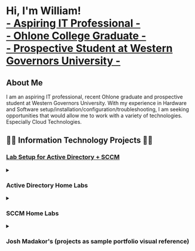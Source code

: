 <h1>Hi, I'm William! <br/> 
<a href="https://www.linkedin.com/in/william-huynh-78459a264/"> - Aspiring IT Professional - </a> <br/> 
<a href="https://github.com/whuynhit"> - Ohlone College Graduate - <br/> - Prospective Student at Western Governors University - </a> </h1> 

<h2>About Me</h2>
I am an aspiring IT professional, recent Ohlone graduate and prospective student at Western Governors University. 
With my experience in Hardware and Software setup/installation/configuration/troubleshooting, I am seeking opportunities that would allow me to work with a variety of technologies. Especially Cloud Technologies.

<h2>👨‍💻 Information Technology Projects 👨‍💻</h2>

<h3><b><a href="https://github.com/whuynhit/LabSetup"> Lab Setup for Active Directory + SCCM </a></b></h3>

<details>
<summary> <h3><b>Active Directory Home Labs</b></h3> </summary>

  <details> 
  <summary><b><i>Introduction to Active Directory Users & Computers</i></b></summary>

  - [Creating User Accounts with Active Directory](https://github.com/whuynhit/ActiveDirectory)
  - [Searching for Objects in Active Directory](https://github.com/whuynhit/ActiveDirectory)
  - [Resetting User Passwords in Active Directory Users and Computers](https://github.com/whuynhit/ActiveDirectory)
  - [Understanding Groups and Memberships](https://github.com/whuynhit/ActiveDirectory)
  - [Disabling and Deleting User Accounts with Active Directory](https://github.com/whuynhit/ActiveDirectory)
  </details>

  <details>
  <summary><b><i>Introduction to Group Policy Management</i></b></summary>
  
  - [Creating and Linking Group Policy Objects]
  - [Group Policy Precedence]
  - [Editing Group Policy Objects]

  </details>

  <details>
  <summary><b><i>Group Policy Troubleshooting</i></b></summary>
  
  - [Troubleshooting Group Policy with MMC (RSOP.msc - Resultant Set of Policy)]
  - [Troubleshooting Group Policy with Command Prompt (GPResult /r)]
  - [Creating Non-inheriting Organizational Units for GPO Testing/Troubleshooting]

  </details>

  <details>
  <summary><b><i>Managing Workstations</i></b></summary>
  
  - [Deploying a Desktop Background to Domain with a GPO]
  - [Setting Up a Logon Banner (Interactive Logon)]
  - [Deploying Software with Group Policy]
  - [Configuring Roaming Profiles for User Accounts]
  - [How to automatically map network share drives with Group Policy]
  </details>

  <details>
  <summary><b><i>Securing Your Domain</i></b></summary>
  
  - [Configuring Domain Password and Account Lockout Policies with Group Policy]
  - [Deploying Fine Grained Password Policies (PSOs)]
  - [Configuring Windows Firewall with Group Policy]
  - [Configuring Windows Registry Settings with Group Policy]
  </details>
  
  <details>
  <summary><b><i>How to use Powershell with Active Directory</i></b></summary>
  
  - [Enabling Script Execution for Powershell]
  - [Powershell Basics]
  - [Listing Active Directory Users with Powershell]
  - [Configure User Roaming Profile Path Powershell]
  - [Creating User Accounts with Powershell]
  - [Creating User Accounts from a CSV File]
  - [Move All Disabled Users to "Disabled Users OU" with Powershell]
  - [How to create Active Directory Accounts with duplicate names]

  </details>

  <details>
  <summary><b><i>Active Directory Backups</i></b></summary>
  
  - [Creating an Active Directory System State Backup]
  - [Restoring an Active Directory Backup]
  </details>
  
</details>

<details>
<summary> <h3>SCCM Home Labs</h3> </summary>

  <details>
  <summary><b><i>Configuration Manager Basics</i></b></summary>
    
  - [Creating and Managing Administrative Users](https://github.com/whuynhit/SCCM)
  - [Creating Boundary and Boundary Groups](https://github.com/whuynhit/SCCM)
  - [Client and User Discovery Methods](https://github.com/whuynhit/SCCM)
  </details>

  <details>
  <summary><b><i>Deploying The SCCM Client</i></b></summary>
    
  - [Preparing for Client Installations with Group Policy]
  - [Client Push Installation]
  - [Deploying the SCCM Client with Group Policy]
  - [Manual Client Installation]
  </details>

  <details>
  <summary><b><i>Updating SCCM</i></b></summary>
    
  - [Updating SCCM]
  - [Verifying the Update]
  </details>

  <details>
  <summary><b><i>User and Device Collections</i></b></summary>
    
  - [Creating Include/Exclude Collections]
  - [Query-based User and Device Collections]
  - [Pull Devices into a Device Collection]
  - [Role-based Administration Administrative Security Roles]
  - [Assigning a User Collection to an Administrative Security Role]
  - [Using Collections to Enable the Remote Control Feature]
  - [Deploying Power Management to a Collection]
  - [Using a Collection to Enforce a Maintenance Window]
  </details>

  <details>
  <summary><b><i>Application Management</i></b></summary>
    
  - [Creating an Application using an MSI]
  - [Supersedence]
  - [Creating an Application using an EXE]
  - [Creating an Application that Requires Approval]
  - [Creating an Application using the Package Model]
  - [Uninstatlling an Application]
  - [Monitoring Applications]
  </details>

  <details>
  <summary><b><i>Operating System Deployment</i></b></summary>
    
  - [Creating the Windows 10 Collection]
  - [OSD - The Basics]
  - [Creating a Folder for the Captured Image]
  - [Adding an OS to Configuration Manager]
  - [Creating a Task Sequence]
  - [Enabling PXE Support, Configuring WDS]
  </details>

  <details>
  <summary><b><i>Endpoint Protection</i></b></summary>

  - [Endpoint Protection Server Configuration and Installation]
  - [Configuring an Automatic Deployment Rule (ADR)]
  - [Endpoint Protection Client Installation]
  </details>

  <details>
  <summary><b><i>Troubleshooting</i></b></summary>

  - [Deploying CMTrace to a Device Collection]
  - [Troubleshooting a Failed Client Push Installation]
  </details>
  
</details>

<details>
<summary><h3>Josh Madakor's (projects as sample portfolio visual reference)</h3></summary>
  
- <b> sample PowerShell</b>
  - [Windows EventLog: Failed RDP Logins Source IP to full GeoData Conversion](https://github.com/joshmadakor1/Sentinel-Lab)
  - [JWipe (Disk Wiping Utility)](https://github.com/joshmadakor1/Jwipe.PowerShell)
  - [Active Directory Bulk User Creation](https://github.com/joshmadakor1/AD_PS)
  - [FIM (File Integrity Monitor)](https://github.com/joshmadakor1/PowerShell-Integrity-FIM)
 
    
- <b> sample C# (.NET Desktop Applications)</b>
  - [Ransomware Proof of Concept (Encrypter)](https://github.com/joshmadakor1/EncrypterPOC)
  - [Ransomware Proof of Concept (Decrypter)](https://github.com/joshmadakor1/DecrypterPOC)
  - [Keylogger with Email Capability](https://github.com/joshmadakor1/Key-Logger-With-Email)
 
    
- <b>sample Python</b>
  - [Package Delivery Application (Datastructures and Algorithms Demo)](https://github.com/joshmadakor1/Package-Delivery-Pathfinding-Algorithm)

</details>
